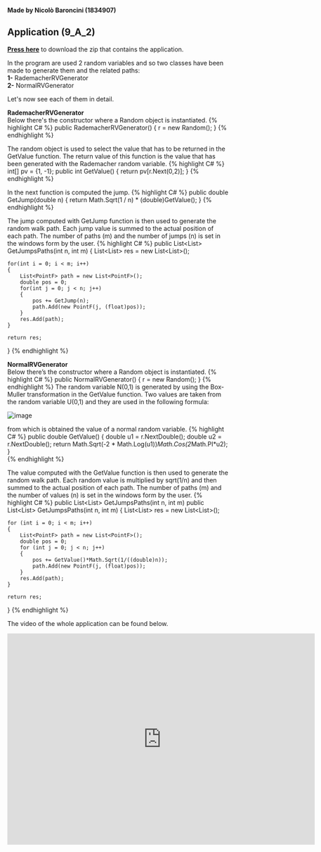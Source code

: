 **Made by Nicolò Baroncini (1834907)**
## Application (9_A_2)
**[Press here](https://drive.google.com/file/d/1mNOCQPMdEVoC18122DKFY2fyS2OQbmt8/view?usp=sharing)** to download the zip that contains the application.

In the program are used 2 random variables and so two classes have been made to generate them and the related paths: \
**1-** RademacherRVGenerator \
**2-** NormalRVGenerator

Let's now see each of them in detail.

**RademacherRVGenerator**\
Below there's the constructor where a Random object is instantiated.
{% highlight C# %}
public RademacherRVGenerator()
{
    r = new Random();
}
{% endhighlight %}

The random object is used to select the value that has to be returned in the GetValue function. The return value of this function is the value that has been generated with the Rademacher random variable.
{% highlight C# %}
int[] pv = {1, -1};
public int GetValue()
{
    return pv[r.Next(0,2)];
}
{% endhighlight %}

In the next function is computed the jump.
{% highlight C# %}
public double GetJump(double n)
{
    return Math.Sqrt(1 / n) * (double)GetValue();
}
{% endhighlight %}

The jump computed with GetJump function is then used to generate the random walk path. Each jump value is summed to the actual position of each path. The number of paths (m) and the number of jumps (n) is set in the windows form by the user.
{% highlight C# %}
public List<List<PointF>> GetJumpsPaths(int n, int m)
{
    List<List<PointF>> res = new List<List<PointF>>();

    for(int i = 0; i < m; i++)
    {
        List<PointF> path = new List<PointF>();
        double pos = 0;
        for(int j = 0; j < n; j++)
        {
            pos += GetJump(n);
            path.Add(new PointF(j, (float)pos));
        }
        res.Add(path);
    }

    return res;
}
{% endhighlight %}

**NormalRVGenerator**\
Below there’s the constructor where a Random object is instantiated.
{% highlight C# %}
public NormalRVGenerator()
{
    r = new Random();
}
{% endhighlight %}
The random variable N(0,1) is generated by using the Box-Muller transformation in the GetValue function. Two values are taken from the random variable U(0,1) and they are used in the following formula:

![image](https://user-images.githubusercontent.com/78324346/140979399-15419bdc-3153-4d53-a264-86b7073811cf.png)

from which is obtained the value of a normal random variable.
{% highlight C# %}
public double GetValue()
{
    double u1 = r.NextDouble();
    double u2 = r.NextDouble();
    return Math.Sqrt(-2 * Math.Log(u1))*Math.Cos(2*Math.PI*u2);
}                    
{% endhighlight %}

The value computed with the GetValue function is then used to generate the random walk path. Each random value is multiplied by sqrt(1/n) and then summed to the actual position of each path. The number of paths (m) and the number of values (n) is set in the windows form by the user.
{% highlight C# %}
public List<List<PointF>> GetJumpsPaths(int n, int m)
public List<List<PointF>> GetJumpsPaths(int n, int m)
{
    List<List<PointF>> res = new List<List<PointF>>();

    for (int i = 0; i < m; i++)
    {
        List<PointF> path = new List<PointF>();
        double pos = 0;
        for (int j = 0; j < n; j++)
        {
            pos += GetValue()*Math.Sqrt(1/((double)n));
            path.Add(new PointF(j, (float)pos));
        }
        res.Add(path);
    }

    return res;
} 
{% endhighlight %}

The video of the whole application can be found below.
<iframe src="https://user-images.githubusercontent.com/78324346/140980992-df842fce-a392-40d4-9d7f-5b0286e37481.mp4" width="700" height="480" frameborder="0" allowfullscreen=""> </iframe>
